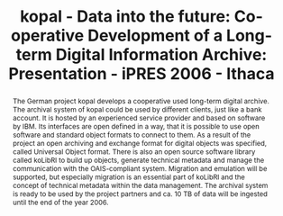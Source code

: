 ---
abstract: The German project kopal develops a cooperative used long-term digital archive.
  The archival system of kopal could be used by different clients, just like a bank
  account. It is hosted by an experienced service provider and based on software by
  IBM. Its interfaces are open defined in a way, that it is possible to use open software
  and standard object formats to connect to them. As a result of the project an open
  archiving and exchange format for digital objects was specified, called Universal
  Object format. There is also an open source software library called koLibRI to build
  up objects, generate technical metadata and manage the communication with the OAIS-compliant
  system. Migration and emulation will be supported, but especially migration is an
  essential part of koLibRI and the concept of technical metadata within the data
  management. The archival system is ready to be used by the project partners and
  ca. 10 TB of data will be ingested until the end of the year 2006.
creators:
- Steinke, Tobias
- Altenhöner, Reinhard
date: null
document_url: https://services.phaidra.univie.ac.at/api/object/o:294554/download
grand_parent: iPRES
institutions: []
keywords:
- ithaca
landing_page_url: https://phaidra.univie.ac.at/o:294554
language: eng
layout: publication
license: CC BY-SA 3.0 AT
notes_url: null
parent: iPRES 2006
presentation_url: null
size: 397041
source_name: iPRES
title: 'kopal - Data into the future: Co-operative Development of a Long-term Digital
  Information Archive: Presentation - iPRES 2006 - Ithaca'
type: paper
year: 2006
---